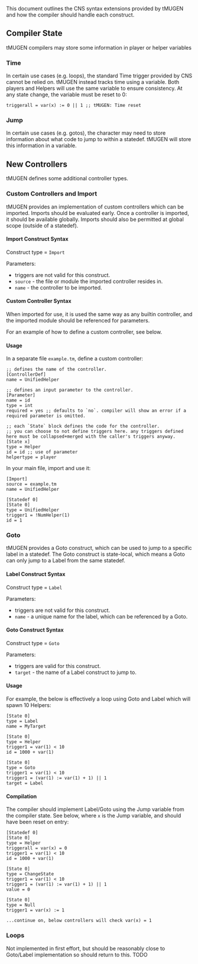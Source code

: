 This document outlines the CNS syntax extensions provided by tMUGEN and how the compiler should handle each construct.

## Compiler State

tMUGEN compilers may store some information in player or helper variables

### Time

In certain use cases (e.g. loops), the standard Time trigger provided by CNS cannot be relied on.
tMUGEN instead tracks time using a variable. Both players and Helpers will use the same variable to ensure consistency.
At any state change, the variable must be reset to 0:

```
triggerall = var(x) := 0 || 1 ;; tMUGEN: Time reset
```

### Jump

In certain use cases (e.g. gotos), the character may need to store information about what code to jump to within a statedef.
tMUGEN will store this information in a variable.

## New Controllers

tMUGEN defines some additional controller types.

### Custom Controllers and Import

tMUGEN provides an implementation of custom controllers which can be imported.
Imports should be evaluated early. Once a controller is imported, it should be available globally.
Imports should also be permitted at global scope (outside of a statedef).

#### Import Construct Syntax
Construct type = `Import`

Parameters:
- triggers are not valid for this construct.
- `source` - the file or module the imported controller resides in.
- `name` - the controller to be imported.

#### Custom Controller Syntax

When imported for use, it is used the same way as any builtin controller, and the imported module should be referenced for parameters.

For an example of how to define a custom controller, see below.

#### Usage

In a separate file `example.tm`, define a custom controller:

```
;; defines the name of the controller.
[ControllerDef]
name = UnifiedHelper

;; defines an input parameter to the controller.
[Parameter]
name = id
type = int
required = yes ;; defaults to `no`. compiler will show an error if a required parameter is omitted.

;; each `State` block defines the code for the controller.
;; you can choose to not define triggers here. any triggers defined here must be collapsed+merged with the caller's triggers anyway.
[State x]
type = Helper
id = id ;; use of parameter
helpertype = player
```

In your main file, import and use it:

```
[Import]
source = example.tm
name = UnifiedHelper

[Statedef 0]
[State 0]
type = UnifiedHelper
trigger1 = !NumHelper(1)
id = 1
```

### Goto

tMUGEN provides a Goto construct, which can be used to jump to a specific label in a statedef.
The Goto construct is state-local, which means a Goto can only jump to a Label from the same statedef.

#### Label Construct Syntax
Construct type = `Label`

Parameters:
- triggers are not valid for this construct.
- `name` - a unique name for the label, which can be referenced by a Goto.

#### Goto Construct Syntax
Construct type = `Goto`

Parameters:
- triggers are valid for this construct.
- `target` - the name of a Label construct to jump to.

#### Usage

For example, the below is effectively a loop using Goto and Label which will spawn 10 Helpers:

```
[State 0]
type = Label
name = MyTarget

[State 0]
type = Helper
trigger1 = var(1) < 10
id = 1000 + var(1)

[State 0]
type = Goto
trigger1 = var(1) < 10
trigger1 = (var(1) := var(1) + 1) || 1
target = Label
```

#### Compilation

The compiler should implement Label/Goto using the Jump variable from the compiler state. See below, where `x` is the Jump variable, and should have been reset on entry:

```
[Statedef 0]
[State 0]
type = Helper
triggerall = var(x) = 0
trigger1 = var(1) < 10
id = 1000 + var(1)

[State 0]
type = ChangeState
trigger1 = var(1) < 10
trigger1 = (var(1) := var(1) + 1) || 1
value = 0

[State 0]
type = Null
trigger1 = var(x) := 1

...continue on, below controllers will check var(x) = 1
```

### Loops

Not implemented in first effort, but should be reasonably close to Goto/Label implementation so should return to this. TODO